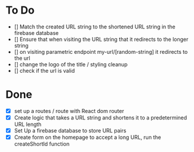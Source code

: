 # To Do

- [] Match the created URL string to the shortened URL string in the firebase database
- [] Ensure that when visiting the URL string that it redirects to the longer string
- [] on visiting parametric endpoint my-url/[random-string] it redirects to the url
- [] change the logo of the title / styling cleanup
- [] check if the url is valid



# Done
- [x] set up a routes / route with React dom router
- [x] Create logic that takes a URL string and shortens it to a predetermined URL length
- [x] Set Up a firebase database to store URL pairs
- [x] Create form on the homepage to accept a long URL, run the createShortId function
